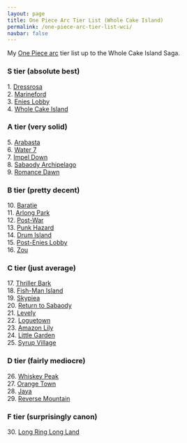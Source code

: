 ```yaml
---
layout: page
title: One Piece Arc Tier List (Whole Cake Island)
permalink: /one-piece-arc-tier-list-wci/
navbar: false
---
```


<p>My <a href="https://onepiece.fandom.com/wiki/Story_Arcs">One Piece arc</a> tier list up to the Whole Cake Island Saga.</p>

<h3>S tier (absolute best)</h3>
<p>
    1. <a href="https://onepiece.fandom.com/wiki/Dressrosa_Arc">Dressrosa</a><br>
    2. <a href="https://onepiece.fandom.com/wiki/Marineford_Arc">Marineford</a><br>
    3. <a href="https://onepiece.fandom.com/wiki/Enies_Lobby_Arc">Enies Lobby</a><br>
    4. <a href="https://onepiece.fandom.com/wiki/Whole_Cake_Island_Arc">Whole Cake Island</a><br>
</p>

<h3>A tier (very solid)</h3>
<p>
    5. <a href="https://onepiece.fandom.com/wiki/Arabasta_Arc">Arabasta</a><br>
    6. <a href="https://onepiece.fandom.com/wiki/Water_7_Arc">Water 7</a><br>
    7. <a href="https://onepiece.fandom.com/wiki/Impel_Down_Arc">Impel Down</a><br>
    8. <a href="https://onepiece.fandom.com/wiki/Sabaody_Archipelago_Arc">Sabaody Archipelago</a><br>
    9. <a href="https://onepiece.fandom.com/wiki/Romance_Dawn_Arc">Romance Dawn</a><br>
</p>

<h3>B tier (pretty decent)</h3>
<p>
    10. <a href="https://onepiece.fandom.com/wiki/Baratie_Arc">Baratie</a><br>
    11. <a href="https://onepiece.fandom.com/wiki/Arlong_Park_Arc">Arlong Park</a><br>
    12. <a href="https://onepiece.fandom.com/wiki/Post-War_Arc">Post-War</a><br>
    13. <a href="https://onepiece.fandom.com/wiki/Punk_Hazard_Arc">Punk Hazard</a><br>
    14. <a href="https://onepiece.fandom.com/wiki/Drum_Island_Arc">Drum Island</a><br>
    15. <a href="https://onepiece.fandom.com/wiki/Post-Enies_Lobby_Arc">Post-Enies Lobby</a><br>
    16. <a href="https://onepiece.fandom.com/wiki/Zou_Arc">Zou</a><br>
</p>

<h3>C tier (just average)</h3>
<p>
    17. <a href="https://onepiece.fandom.com/wiki/Thriller_Bark_Arc">Thriller Bark</a><br>
    18. <a href="https://onepiece.fandom.com/wiki/Fish-Man_Island_Arc">Fish-Man Island</a><br>
    19. <a href="https://onepiece.fandom.com/wiki/Skypiea_Arc">Skypiea</a><br>
    20. <a href="https://onepiece.fandom.com/wiki/Return_to_Sabaody_Arc">Return to Sabaody</a><br>
    21. <a href="https://onepiece.fandom.com/wiki/Levely_Arc">Levely</a><br>
    22. <a href="https://onepiece.fandom.com/wiki/Loguetown_Arc">Loguetown</a><br>
    23. <a href="https://onepiece.fandom.com/wiki/Amazon_Lily_Arc">Amazon Lily</a><br>
    24. <a href="https://onepiece.fandom.com/wiki/Little_Garden_Arc">Little Garden</a><br>
    25. <a href="https://onepiece.fandom.com/wiki/Syrup_Village_Arc">Syrup Village</a><br>
</p>

<h3>D tier (fairly mediocre)</h3>
<p>
    26. <a href="https://onepiece.fandom.com/wiki/Whisky_Peak_Arc">Whiskey Peak</a><br>
    27. <a href="https://onepiece.fandom.com/wiki/Orange_Town_Arc">Orange Town</a><br>
    28. <a href="https://onepiece.fandom.com/wiki/Jaya_Arc">Jaya</a><br>
    29. <a href="https://onepiece.fandom.com/wiki/Reverse_Mountain_Arc">Reverse Mountain</a><br>
</p>

<h3>F tier (surprisingly canon)</h3>
<p>
    30. <a href="https://onepiece.fandom.com/wiki/Long_Ring_Long_Land_Arc">Long Ring Long Land</a><br>
</p>